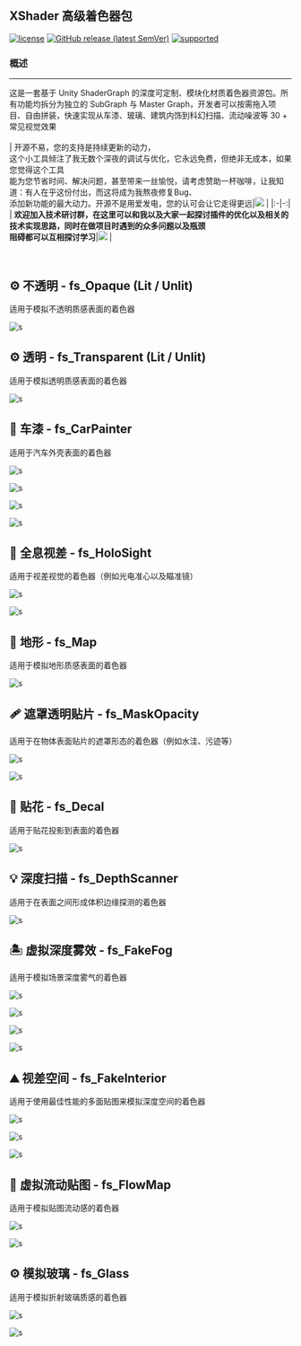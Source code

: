 ## XShader 高级着色器包
[![license](https://img.shields.io/badge/license-AGPLv3.0-red.svg)](https://gitee.com/SevenStrike/XTween/blob/main/LICENSE)
[![GitHub release (latest SemVer)](https://img.shields.io/github/v/release/SevenStrike/XShader)](https://github.com/SevenStrike/XShader/releases/latest)
[![supported](https://img.shields.io/badge/Supported-Unity-success.svg)](https://unity.com/)

### 概述
------------
这是一套基于 Unity ShaderGraph 的深度可定制、模块化材质着色器资源包。所有功能均拆分为独立的 SubGraph 与 Master Graph，开发者可以按需拖入项目、自由拼装，快速实现从车漆、玻璃、建筑内饰到科幻扫描、流动噪波等 30 + 常见视觉效果
<br>
<br>
| 开源不易，您的支持是持续更新的动力，<br>这个小工具倾注了我无数个深夜的调试与优化，它永远免费，但绝非无成本，如果您觉得这个工具<br>能为您节省时间、解决问题，甚至带来一丝愉悦，请考虑赞助一杯咖啡，让我知道：有人在乎这份付出，而这将成为我熬夜修复Bug、<br>添加新功能的最大动力。开源不是用爱发电，您的认可会让它走得更远|![](Docs/donate.jpg) |
|:-|-:|
| **欢迎加入技术研讨群，在这里可以和我以及大家一起探讨插件的优化以及相关的技术实现思路，同时在做项目时遇到的众多问题以及瓶颈<br>阻碍都可以互相探讨学习**|![](Docs/qqgroups.jpg) |

<br>

## ⚙️ 不透明 - fs_Opaque (Lit / Unlit)

适用于模拟不透明质感表面的着色器

![s](Docs/fs_Opaque.png)

## ⚙️ 透明 - fs_Transparent (Lit / Unlit)

适用于模拟透明质感表面的着色器

![s](Docs/fs_Transparent.png)

## 🚗 车漆 - fs_CarPainter

适用于汽车外壳表面的着色器

![s](Docs/fs_CarPainter.png)

![s](Docs/fs_CarPainter0.png)

![s](Docs/fs_CarPainter1.png)

![s](Docs/fs_CarPainter2.png)

## 🎯 全息视差 - fs_HoloSight

适用于视差视觉的着色器（例如光电准心以及瞄准镜）

![s](Docs/fs_HoloSight_Reflex.gif)

![s](Docs/fs_HoloSight_Scope.gif)

## 🌋 地形 - fs_Map

适用于模拟地形质感表面的着色器

![s](Docs/fs_Map.png)

## 🩹 遮罩透明贴片 - fs_MaskOpacity

适用于在物体表面贴片的遮罩形态的着色器（例如水洼、污迹等）

![s](Docs/fs_MaskOpacity_0.png)

![s](Docs/fs_MaskOpacity_1.png)

## 🚀 贴花 - fs_Decal

适用于贴花投影到表面的着色器

![s](Docs/fs_Decal.png)

## 💡 深度扫描 - fs_DepthScanner

适用于在表面之间形成体积边缘探测的着色器

![s](Docs/fs_DepthScanner.png)

## 🏝 虚拟深度雾效 - fs_FakeFog

适用于模拟场景深度雾气的着色器

![s](Docs/fs_FakeFog_0.png)

![s](Docs/fs_FakeFog_1.png)

![s](Docs/fs_FakeFog_2.png)

![s](Docs/fs_FakeFog_3.gif)

## ⛰ 视差空间 - fs_FakeInterior

适用于使用最佳性能的多面贴图来模拟深度空间的着色器

![s](Docs/fs_FakeInterior_0.png)

![s](Docs/fs_FakeInterior_1.png)

![s](Docs/fs_FakeInterior_2.gif)

## 🧿 虚拟流动贴图 - fs_FlowMap

适用于模拟贴图流动感的着色器

![s](Docs/fs_FlowMap_0.gif)

![s](Docs/fs_FlowMap_1.gif)

## ⚙️ 模拟玻璃 - fs_Glass

适用于模拟折射玻璃质感的着色器

![s](Docs/fs_Glass_0.gif)

![s](Docs/fs_Glass_1.gif)

